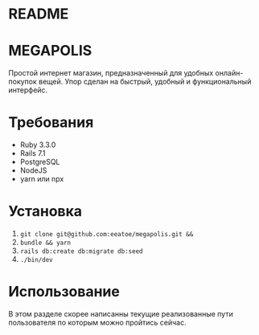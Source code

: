 # README

# MEGAPOLIS

Простой интернет магазин, предназначенный для удобных онлайн-покупок вещей. Упор сделан на быстрый, удобный и функциональный интерфейс.

# Требования

- Ruby 3.3.0
- Rails 7.1
- PostgreSQL
- NodeJS
- yarn или npx

# Установка

1. `git clone git@github.com:eeatoe/megapolis.git && `
2. `bundle && yarn`
3. `rails db:create db:migrate db:seed`
4. `./bin/dev`

# Использование

В этом разделе скорее написанны текущие реализованные пути пользователя по которым можно пройтись сейчас.
